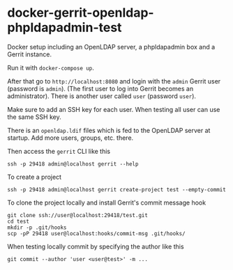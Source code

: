 # docker-gerrit-openldap-phpldapadmin-test

Docker setup including an OpenLDAP server, a phpldapadmin box and a Gerrit
instance.

Run it with `docker-compose up`.

After that go to `http://localhost:8080` and login with the `admin` Gerrit user
(password is `admin`). (The first user to log into Gerrit becomes an
administrator). There is another user called `user` (password `user`).

Make sure to add an SSH key for each user. When testing all user can use the
same SSH key.

There is an `openldap.ldif` files which is fed to the OpenLDAP server at
startup. Add more users, groups, etc. there.

Then access the `gerrit` CLI like this

```
ssh -p 29418 admin@localhost gerrit --help
```

To create a project

```
ssh -p 29418 admin@localhost gerrit create-project test --empty-commit
```

To clone the project locally and install Gerrit's commit message hook

```
git clone ssh://user@localhost:29418/test.git
cd test
mkdir -p .git/hooks
scp -pP 29418 user@localhost:hooks/commit-msg .git/hooks/
```

When testing locally commit by specifying the author like this

```
git commit --author 'user <user@test>' -m ...
```
